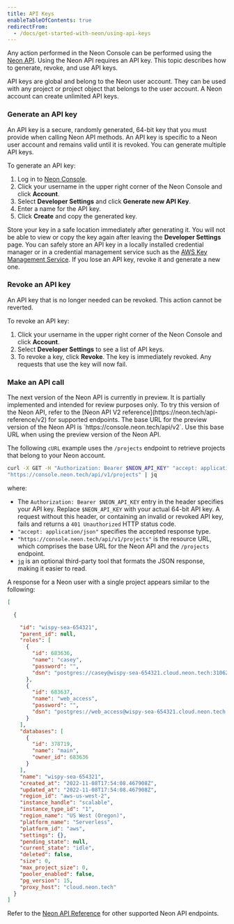 ```yaml
---
title: API Keys
enableTableOfContents: true
redirectFrom:
  - /docs/get-started-with-neon/using-api-keys
---
```


Any action performed in the Neon Console can be performed using the [Neon API](https://neon.tech/api-reference). Using the Neon API requires an API key. This topic describes how to generate, revoke, and use API keys.

API keys are global and belong to the Neon user account. They can be used with any project or project object that belongs to the user account. A Neon account can create unlimited API keys.

### Generate an API key

An API key is a secure, randomly generated, 64-bit key that you must provide when calling Neon API methods. An API key is specific to a Neon user account and remains valid until it is revoked. You can generate multiple API keys.

To generate an API key:

1. Log in to [Neon Console](https://console.neon.tech).
2. Click your username in the upper right corner of the Neon Console and click **Account**.
3. Select **Developer Settings** and click **Generate new API Key**.
4. Enter a name for the API key.
5. Click **Create** and copy the generated key.

Store your key in a safe location immediately after generating it. You will not be able to view or copy the key again after leaving the **Developer Settings** page. You can safely store an API key in a locally installed credential manager or in a credential management service such as the [AWS Key Management Service](https://aws.amazon.com/kms/). If you lose an API key, revoke it and generate a new one.

### Revoke an API key

An API key that is no longer needed can be revoked. This action cannot be reverted.

To revoke an API key:

1. Click your username in the upper right corner of the Neon Console and click **Account**.
2. Select **Developer Settings** to see a list of API keys.
3. To revoke a key, click **Revoke**. The key is immediately revoked. Any requests that use the key will now fail.

### Make an API call

<Admonition type="important">
The next version of the Neon API is currently in preview. It is partially implemented and intended for review purposes only. To try this version of the Neon API, refer to the [Neon API V2 reference](https://neon.tech/api-reference/v2) for supported endpoints. The base URL for the preview version of the Neon API is `https://console.neon.tech/api/v2`. Use this base URL when using the preview version of the Neon API.
</Admonition>

The following `cURL` example uses the `/projects` endpoint to retrieve projects that belong to your Neon account.

```bash
curl -X GET -H "Authorization: Bearer $NEON_API_KEY" "accept: application/json"
"https://console.neon.tech/api/v1/projects" | jq
```

where:

- The `Authorization: Bearer $NEON_API_KEY` entry in the header specifies your API key. Replace `$NEON_API_KEY` with your actual 64-bit API key. A request without this header, or containing an invalid or revoked API key, fails and returns a `401 Unauthorized` HTTP status code.
- `"accept: application/json"` specifies the accepted response type.
- `"https://console.neon.tech/api/v1/projects"` is the resource URL, which comprises the base URL for the Neon API and the `/projects` endpoint.  
- [`jq`](https://stedolan.github.io/jq/) is an optional third-party tool that formats the JSON response, making it easier to read.

A response for a Neon user with a single project appears similar to the following:

```json
[

  {

    "id": "wispy-sea-654321",
    "parent_id": null,
    "roles": [
      {
        "id": 683636,
        "name": "casey",
        "password": "",
        "dsn": "postgres://casey@wispy-sea-654321.cloud.neon.tech:31062"
      },
      {
        "id": 683637,
        "name": "web_access",
        "password": "",
        "dsn": "postgres://web_access@wispy-sea-654321.cloud.neon.tech:31062"
      }
    ],
    "databases": [
      {
        "id": 378719,
        "name": "main",
        "owner_id": 683636
      }
    ],
    "name": "wispy-sea-654321",
    "created_at": "2022-11-08T17:54:08.467908Z",
    "updated_at": "2022-11-08T17:54:08.467908Z",
    "region_id": "aws-us-west-2",
    "instance_handle": "scalable",
    "instance_type_id": "1",
    "region_name": "US West (Oregon)",
    "platform_name": "Serverless",
    "platform_id": "aws",
    "settings": {},
    "pending_state": null,
    "current_state": "idle",
    "deleted": false,
    "size": 0,
    "max_project_size": 0,
    "pooler_enabled": false,
    "pg_version": 15,
    "proxy_host": "cloud.neon.tech"
  }
]
```

Refer to the [Neon API Reference](https://neon.tech/api-reference) for other supported Neon API endpoints.
